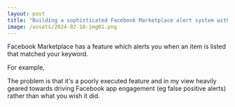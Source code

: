 ```yaml
---
layout: post
title: "Building a sophisticated Facebook Marketplace alert system with Github Actions and ChatGPT API"
image: /assets/2024-02-18-img01.png
---
```


Facebook Marketplace has a feature which alerts you when an item is listed that matched your keyword.

For example, 

The problem is that it's a poorly executed feature and in my view heavily geared towards driving Facebook app engagement (eg false positive alerts) rather than what you wish it did. 

